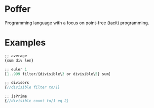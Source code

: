 # Poffer
Programming language with a focus on point-free (tacit) programming.

# Examples
```javascript
;; average
{sum div len}

;; euler 1
[1..999 filter/{divisible\3 or divisible\5} sum]

;; divisors
{//divisible filter to/1}

;; isPrime
{//divisible count to/1 eq 2}
```
